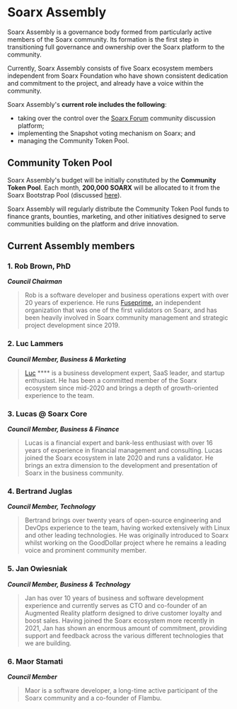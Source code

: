 # Soarx Assembly

Soarx Assembly is a governance body formed from particularly active members of the Soarx community. Its formation is the first step in transitioning full governance and ownership over the Soarx platform to the community. &#x20;

Currently, Soarx Assembly consists of five Soarx ecosystem members independent from Soarx Foundation who have shown consistent dedication and commitment to the project, and already have a voice within the community.

Soarx Assembly's **current role includes the following**:&#x20;

* taking over the control over the [Soarx Forum](https://forum.soarxscan.org/) community discussion platform;
* implementing the Snapshot voting mechanism on Soarx; and
* managing the Community Token Pool.

## Community Token Pool

Soarx Assembly's budget will be initially constituted by the **Community Token Pool**. Each month, **200,000 SOARX** will be allocated to it from the Soarx Bootstrap Pool (discussed [here](https://docs.soarxscan.org/general/fuse-token/fuse-supply-and-current-distribution)).

Soarx Assembly will regularly distribute the Community Token Pool funds to finance grants, bounties, marketing, and other initiatives designed to serve communities building on the platform and drive innovation. &#x20;

## Current Assembly members

### **1. Rob Brown, PhD** <a href="#b624" id="b624"></a>

_**Council Chairman**_

> Rob is a software developer and business operations expert with over 20 years of experience. He runs [Fuseprime](https://fuseprime.com/)**,** an independent organization that was one of the first validators on Soarx, and has been heavily involved in Soarx community management and strategic project development since 2019.

### **2. Luc Lammers** <a href="#1b91" id="1b91"></a>

_**Council Member, Business & Marketing**_

> [Luc](https://www.luclammers.com/) **** is a business development expert, SaaS leader, and startup enthusiast. He has been a committed member of the Soarx ecosystem since mid-2020 and brings a depth of growth-oriented experience to the team.

### **3. Lucas @ Soarx Core** <a href="#2105" id="2105"></a>

_**Council Member, Business & Finance**_

> Lucas is a financial expert and bank-less enthusiast with over 16 years of experience in financial management and consulting. Lucas joined the Soarx ecosystem in late 2020 and runs a validator. He brings an extra dimension to the development and presentation of Soarx in the business community.

### **4. Bertrand Juglas** <a href="#41a8" id="41a8"></a>

_**Council Member, Technology**_

> Bertrand brings over twenty years of open-source engineering and DevOps experience to the team, having worked extensively with Linux and other leading technologies. He was originally introduced to Soarx whilst working on the GoodDollar project where he remains a leading voice and prominent community member.

### **5. Jan Owiesniak** <a href="#bce2" id="bce2"></a>

_**Council Member, Business & Technology**_

> Jan has over 10 years of business and software development experience and currently serves as CTO and co-founder of an Augmented Reality platform designed to drive customer loyalty and boost sales. Having joined the Soarx ecosystem more recently in 2021, Jan has shown an enormous amount of commitment, providing support and feedback across the various different technologies that we are building.



### **6. Maor Stamati** <a href="#b624" id="b624"></a>

_**Council Member**_

> Maor is a software developer, a long-time active participant of the Soarx community and a co-founder of Flambu.&#x20;
